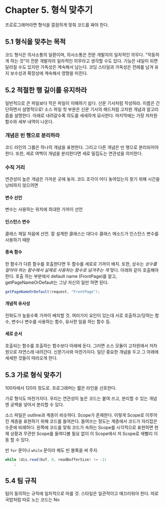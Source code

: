 # Chapter 5. 형식 맞추기

프로로그래머라면 형식을 깔끔하게 맞춰 코드를 짜야 한다.

## 5.1 형식을 맞추는 목적

코드 형식은 의사소통의 일환이며, 의사소통은 전문 개발자의 일차적인 의무다. "작동하게 하는 것"이 전문 개발자의 일차적인 의무라고 생각할 수도 있다. 기능은 내일이 되면 달라질 수도 있지만 가독성은 계속해서 남는다. 코딩 스타일과 가독성은 전례를 남겨 유지 보수성과 확장성에 계속해서 영향을 미친다.

## 5.2 적절한 행 길이를 유지하라

일반적으로 큰 파일보다 작은 파일이 이해하기 쉽다. 신문 기사처럼 작성하라. 이름은 간단하면서 설명적으로! 소스 파일 첫 부분은 신문 기사의 헤드처럼 고차원 개념과 알고리즘을 설명한다. 아래로 내려갈수록 의도를 세세하게 묘사한다. 마지막에는 가장 저차원 함수와 세부 내역이 나온다.

### 개념은 빈 행으로 분리하라

코드 라인의 그룹은 하나의 개념을 표현한다. 그리고 다른 개념은 빈 행으로 분리되어야 한다. 또한, 세로 여백이 개념을 분리한다면 세로 밀집도는 연관성을 의미한다.

### 수직 거리

연관성이 높은 개념은 가까운 곳에 놓자. 코드 조각이 어디 놓여있는지 찾기 위해 시간을 낭비하지 않으려면

#### 변수 선언

변수는 사용하는 위치에 최대한 가까이 선언

#### 인스턴스 변수

클래스 제일 처음에 선언. 잘 설계한 클래스는 대다수 클래스 메소드가 인스턴스 변수를 사용하기 때문

#### 종속 함수

한 함수가 다른 함수를 호출한다면 두 함수를 세로로 가까이 배치. 또한, 상수는 _상수를 알아야 하는 함수에서 실제로 사용하는 함수로 넘겨주는 게_ 맞다. 아래와 같이 호출해야 한다. 호출 하는 부분에서 default name \(FrontPage\)를 알고, getPageNameOrDefault는 그냥 자신의 일만 하면 된다.

```java
getPageNameOrDefault(request, "FrontPage");
```

#### 개념적 유사성

친화도가 높을수록 가까이 배치할 것. 여러가지 요인이 있는데 서로 호출하고/당하는 함수, 변수나 변수를 사용하는 함수, 유사한 일을 하는 함수 등.

#### 세로 순서

호출되는 함수를 호출하는 함수보다 아래에 둔다. 그러면 소스 모듈이 고차원에서 저차원으로 자연스레 내려간다. 신문기사와 마찬가지다. 일단 중요한 개념을 두고 그 아래에 세세한 것들이 따라오게 한다.

## 5.3 가로 형식 맞추기

100자에서 120자 정도로. 프로그래머는 짧은 라인을 선호한다.

가로 형식도 마찬가지다. 우리는 연관성이 높은 코드는 붙여 쓰고, 분리할 수 있는 개념엔 공백을 넣어서 분리할 수 있다.

소스 파일은 outline과 계층이 비슷하다. Scope가 존재한다. 이렇게 Scope로 이루어진 계층을 표현하기 위해 코드를 들여쓴다. 들여쓰는 정도는 계층에서 코드가 자리잡은 수준에 비례하다. 왼쪽에 코드를 맞춰 코드가 속하는 Scope를 시각적으로 표현하면 현재 상황과 무관한 Scope를 들여다볼 필요 없이 이 Scope에서 저 Scope로 재빨리 이동 할 수 있다.

빈 `for` 문이나 `while` 문이라 해도 빈 블록을 써 주자.

```java
while (dis.read(buf, 0, readBufferSize) != -1)
    ;
```

## 5.4 팀 규칙

팀이 동의하는 규칙에 일차적으로 따를 것. 스타일은 일관적이고 매끄러워야 한다. 따로 국밥처럼 따로 노는 코드는 No


